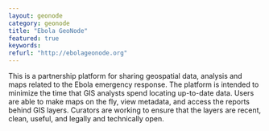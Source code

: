 ```yaml
---
layout: geonode
category: geonode
title: "Ebola GeoNode"
featured: true
keywords:
refurl: "http://ebolageonode.org"
---
```

This is a partnership platform for sharing geospatial data, analysis and maps related to the Ebola emergency response. The platform is intended to minimize the time that GIS analysts spend locating up-to-date data. Users are able to make maps on the fly, view metadata, and access the reports behind GIS layers. Curators are working to ensure that the layers are recent, clean, useful, and legally and technically open.
